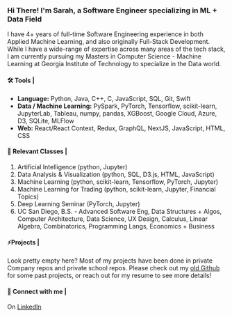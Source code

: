 <!--
**sarahgemp/sarahgemp** is a ✨ _special_ ✨ repository because its `README.md` (this file) appears on your GitHub profile.

Here are some ideas to get you started:

- 🔭 I’m currently working on ...
- 🌱 I’m currently learning ...
- 👯 I’m looking to collaborate on ...
- 🤔 I’m looking for help with ...
- 💬 Ask me about ...
- 📫 How to reach me: ...
- 😄 Pronouns: ...
- ⚡ Fun fact: ...
-->
### Hi There! I'm Sarah, a Software Engineer specializing in ML + Data Field

I have 4+ years of full-time Software Engineering experience in both Applied Machine Learning, and also originally Full-Stack Development. While I have a wide-range of expertise across many areas of the tech stack, I am currently pursuing my Masters in Computer Science - Machine Learning at Georgia Institute of Technology to specialize in the Data world.


#### 🛠️ Tools |
- **Language:** Python, Java, C++, C, JavaScript, SQL, Git, Swift
- **Data / Machine Learning:** PySpark, PyTorch, Tensorflow, scikit-learn, JupyterLab, Tableau, numpy, pandas, XGBoost, Google Cloud, Azure, D3, SQLite, MLFlow
- **Web:** React/React Context, Redux, GraphQL, NextJS, JavaScript, HTML, CSS

#### 🔭 Relevant Classes |
1. Artificial Intelligence (python, Jupyter)
2. Data Analysis & Visualization (python, SQL, D3.js, HTML, JavaScript)
3. Machine Learning (python, scikit-learn, Tensorflow, PyTorch, Jupyter)
4. Machine Learning for Trading (python, scikit-learn, Jupyter, Financial Topics)
5. Deep Learning Seminar (PyTorch, Jupyter)
6. UC San Diego, B.S. - Advanced Software Eng, Data Structures + Algos, Computer Architecture, Data Science, UX Design, Calculus, Linear Algebra, Combinatorics, Programming Langs, Economics + Business

#### ⚡Projects |
Look pretty empty here? Most of my projects have been done in private Company repos and private school repos. Please check out my [old Github](https://github.com/sarahgemp04) for some past projects, or reach out for my resume to see more details! 

#### 👯 Connect with me |
On [LinkedIn](https://www.linkedin.com/in/sarahgemp)
